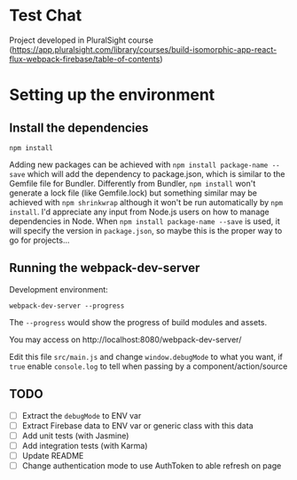 # Test Chat

Project developed in PluralSight course (https://app.pluralsight.com/library/courses/build-isomorphic-app-react-flux-webpack-firebase/table-of-contents)

# Setting up the environment

## Install the dependencies

    npm install

Adding new packages can be achieved with `npm install package-name --save` which will add the
dependency to package.json, which is similar to the Gemfile file for Bundler. Differently from
Bundler, `npm install` won't generate a lock file (like Gemfile.lock) but something similar may
be achieved with `npm shrinkwrap` although it won't be run automatically by `npm install`. I'd
appreciate any input from Node.js users on how to manage dependencies in Node. When
`npm install package-name --save` is used, it will specify the version in `package.json`, so
maybe this is the proper way to go for projects...

## Running the webpack-dev-server

Development environment:

    webpack-dev-server --progress

The `--progress` would show the progress of build modules and assets.

You may access on http://localhost:8080/webpack-dev-server/

Edit this file `src/main.js` and change `window.debugMode` to what you want, if `true` enable `console.log` to tell when passing by a component/action/source

## TODO

- [ ] Extract the `debugMode` to ENV var
- [ ] Extract Firebase data to ENV var or generic class with this data
- [ ] Add unit tests (with Jasmine)
- [ ] Add integration tests (with Karma)
- [ ] Update README
- [ ] Change authentication mode to use AuthToken to able refresh on page
